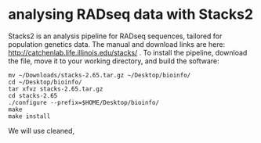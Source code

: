 # analysing RADseq data with Stacks2
Stacks2 is an analysis pipeline for RADseq sequences, tailored for population genetics data. 
The manual and download links are here: http://catchenlab.life.illinois.edu/stacks/ . 
To install the pipeline, download the file, move it to your working directory, and build the software: 
```
mv ~/Downloads/stacks-2.65.tar.gz ~/Desktop/bioinfo/
cd ~/Desktop/bioinfo/
tar xfvz stacks-2.65.tar.gz
cd stacks-2.65
./configure --prefix=$HOME/Desktop/bioinfo/
make
make install
```
We will use cleaned, 
